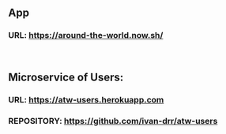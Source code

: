 ## App
### URL: https://around-the-world.now.sh/

&nbsp;

## Microservice of Users: 
### URL: https://atw-users.herokuapp.com
### REPOSITORY: https://github.com/ivan-drr/atw-users
